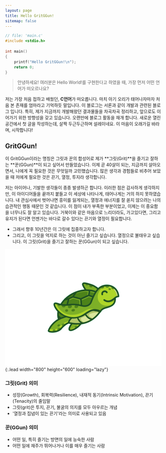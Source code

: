 ```yaml
---
layout: page
title: Hello GritGGun!
sitemap: false
---
```


~~~c
// file: 'main.c'
#include <stdio.h>

int main()
{
    printf("Hello GritGGun!\n");
    return 0;
}
~~~

> 안녕하세요! 여러분은 Hello World!를 구현한다고 하였을 때, 가장 먼저 어떤 언어가 떠오르나요? 

저는 가장 처음 접하고 배웠던, **C언어**가 떠오릅니다. 마치 아기 오리가 태어나자마자 처음 본 존재를 엄마라고 기억하듯 말입니다. 이 블로그는 서론과 같이 개발과 관련된 블로그 입니다. 특히, 제가 지금까지 개발해왔던 결과물들을 차곡차곡 정리하고, 앞으로도 이어가기 위한 방향성을 갖고 있습니다. 오랜만에 블로그 활동을 재개 합니다. 새로운 열린 공간에서 첫 글을 작성하는데, 살짝 두근두근하며 설레이네요. 이 마음이 오래가길 바라며, 시작합니다!


## GritGGun!
이 GritGGun이라는 명칭은 그릿과 꾼의 합성어로 제가 **그릿(Grit)**을 즐기고 잘하는 **꾼(GGun)**이 되고 싶어서 만들었습니다. 이제 곧 40살이 되는, 지금까지 살아오면서, 나에게 꼭 필요한 것은 무엇일까 고민했습니다. 많은 생각과 경험들로 비추어 보았을 때 저에게 필요한 것은 끈기, 열정, 투지라 생각합니다.

저는 아이어나, 기발한 생각들이 종종 발생하곤 합니다. 이러한 점은 감사하게 생각하지만, 이 아이디어들을 끝까지 붙들고 이 세상에 나타나게, 태어나게는 거의 하지 못하였습니다. 내 관심사에서 벗어나면 흥미를 잃게되는, 열정과 에너지를 잘 쏟지 않으려는 나의 습관적인 행동 때문인 것 같습니다. 이 점이 내가 부족한 부분이었고, 이제는 이 중요함을 너무나도 잘 알고 있습니다. 거북이와 같은 마음으로 느리더라도, 가고있다면, 그리고 유지가 된다면 언젠가는 바다로 갈수 있다는 끈기와 열정이 필요합니다.

- 그래서 향후 10년간은 이 그릿에 집중하고자 합니다.
- 그리고, 이 그릿을 억지로 하는 것이 아닌 즐기고 싶습니다. 열정으로 불태우고 싶습니다. 이 그릿(Grit)을 즐기고 잘하는 꾼(GGun)이 되고 싶습니다.

![Tuttle](/assets/img/blog/tuttle.gif){:.lead width="800" height="600" loading="lazy"}

### 그릿(Grit) 의미
- 성장(Growth), 회복력(Resilience), 내재적 동기(Intrinsic Motivation), 끈기(Tenacity)의 줄임말
- 그릿(grit)은 투지, 끈기, 불굴의 의지를 모두 아우르는 개념
- '열정과 집념이 있는 끈기'라는 의미로 사용되고 있음

### 꾼(GGun) 의미
- 어떤 일, 특히 즐기는 방면의 일에 능숙한 사람
- 어떤 일에 재주가 뛰어나거나 이를 매우 즐기는 사람